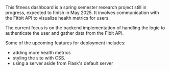 This fitness dashboard is a spring semester research project still in progress, expected to finish in May 2025. It involves communication with the Fitbit API to visualize health metrics for users.

The current focus is on the backend implementation of handling the logic to authenticate the user and gather data from the Fibit API.

Some of the upcoming features for deployment includes:
- adding more health metrics
- styling the site with CSS.
- using a server aside from Flask's default server